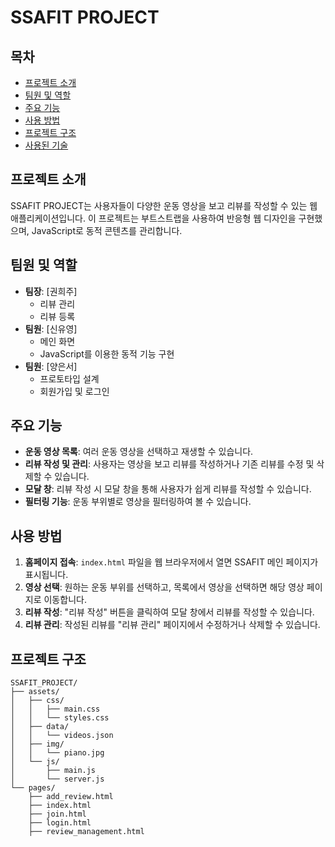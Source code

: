 # SSAFIT PROJECT

## 목차
- [프로젝트 소개](#프로젝트-소개)
- [팀원 및 역할](#팀원-및-역할)
- [주요 기능](#주요-기능)
- [사용 방법](#사용-방법)
- [프로젝트 구조](#프로젝트-구조)
- [사용된 기술](#사용된-기술)

## 프로젝트 소개
SSAFIT PROJECT는 사용자들이 다양한 운동 영상을 보고 리뷰를 작성할 수 있는 웹 애플리케이션입니다. 이 프로젝트는 부트스트랩을 사용하여 반응형 웹 디자인을 구현했으며, JavaScript로 동적 콘텐츠를 관리합니다.

## 팀원 및 역할
- **팀장**: [권희주]
  - 리뷰 관리
  - 리뷰 등록
- **팀원**: [신유영]
  - 메인 화면
  - JavaScript를 이용한 동적 기능 구현
- **팀원**: [양은서]
  - 프로토타입 설계
  - 회원가입 및 로그인 

## 주요 기능
- **운동 영상 목록**: 여러 운동 영상을 선택하고 재생할 수 있습니다.
- **리뷰 작성 및 관리**: 사용자는 영상을 보고 리뷰를 작성하거나 기존 리뷰를 수정 및 삭제할 수 있습니다.
- **모달 창**: 리뷰 작성 시 모달 창을 통해 사용자가 쉽게 리뷰를 작성할 수 있습니다.
- **필터링 기능**: 운동 부위별로 영상을 필터링하여 볼 수 있습니다.

## 사용 방법
1. **홈페이지 접속**: `index.html` 파일을 웹 브라우저에서 열면 SSAFIT 메인 페이지가 표시됩니다.
2. **영상 선택**: 원하는 운동 부위를 선택하고, 목록에서 영상을 선택하면 해당 영상 페이지로 이동합니다.
3. **리뷰 작성**: "리뷰 작성" 버튼을 클릭하여 모달 창에서 리뷰를 작성할 수 있습니다.
4. **리뷰 관리**: 작성된 리뷰를 "리뷰 관리" 페이지에서 수정하거나 삭제할 수 있습니다.

## 프로젝트 구조
```plaintext
SSAFIT_PROJECT/
├── assets/
│   ├── css/
│   │   ├── main.css
│   │   └── styles.css
│   ├── data/
│   │   └── videos.json
│   ├── img/
│   │   └── piano.jpg
│   └── js/
│       ├── main.js
│       └── server.js
└── pages/
    ├── add_review.html
    ├── index.html
    ├── join.html
    ├── login.html
    ├── review_management.html

